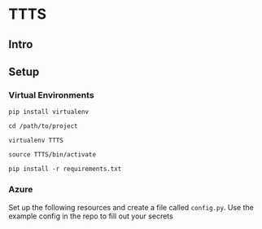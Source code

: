 
# TTTS

## Intro


## Setup
### Virtual Environments
``pip install virtualenv``

``cd /path/to/project``

``virtualenv TTTS``

``source TTTS/bin/activate``

``pip install -r requirements.txt``


### Azure
Set up the following resources and create a file called ``config.py``. Use the example config in the repo to fill out your  secrets
